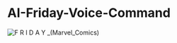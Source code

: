 # AI-Friday-Voice-Command
![F R I D A Y _(Marvel_Comics)](https://user-images.githubusercontent.com/89440534/184472755-45d32ab6-359e-43d1-815e-6de9cd7e1eac.jpg)
